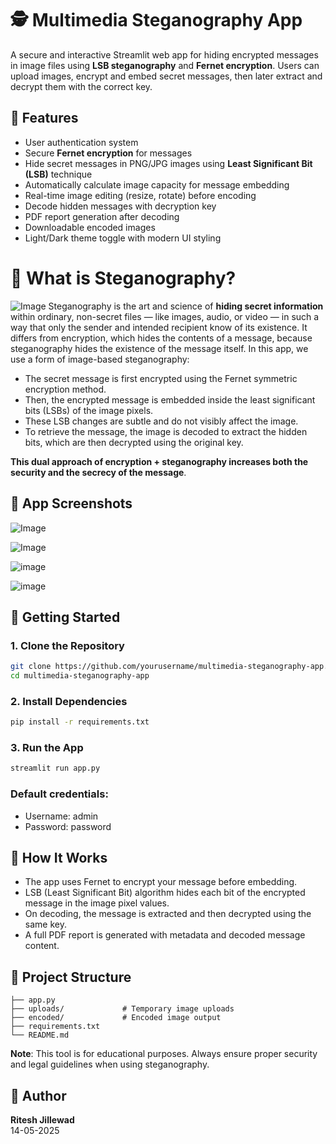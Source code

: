 # 🕵️ Multimedia Steganography App
A secure and interactive Streamlit web app for hiding encrypted messages in image files using **LSB steganography** and **Fernet encryption**. Users can upload images, encrypt and embed secret messages, then later extract and decrypt them with the correct key.

## 🔐 Features
- User authentication system
- Secure **Fernet encryption** for messages
- Hide secret messages in PNG/JPG images using **Least Significant Bit (LSB)** technique
- Automatically calculate image capacity for message embedding
- Real-time image editing (resize, rotate) before encoding
- Decode hidden messages with decryption key
- PDF report generation after decoding
- Downloadable encoded images
- Light/Dark theme toggle with modern UI styling

# 🧬 What is Steganography?
![Image](https://github.com/user-attachments/assets/3021bcef-ff98-4dd4-ba97-cf7a0f458813)
Steganography is the art and science of **hiding secret information** within ordinary, non-secret files — like images, audio, or video — in such a way that only the sender and intended recipient know of its existence. It differs from encryption, which hides the contents of a message, because steganography hides the existence of the message itself.
In this app, we use a form of image-based steganography:
- The secret message is first encrypted using the Fernet symmetric encryption method.
- Then, the encrypted message is embedded inside the least significant bits (LSBs) of the image pixels.
- These LSB changes are subtle and do not visibly affect the image.
- To retrieve the message, the image is decoded to extract the hidden bits, which are then decrypted using the original key.

**This dual approach of encryption + steganography increases both the security and the secrecy of the message**.

## 📸 App Screenshots

![Image](https://github.com/user-attachments/assets/c346dee2-d80d-4bae-a049-85efd469523a)

![Image](https://github.com/user-attachments/assets/946e2421-4263-4129-bea1-973f329c612b)

![image](https://github.com/user-attachments/assets/97e417a4-9f27-46bb-a0c3-65f80a045822)

![image](https://github.com/user-attachments/assets/40c6dc08-676f-4172-82c0-5e104e0da78e)


## 🚀 Getting Started

### 1. Clone the Repository

```bash
git clone https://github.com/yourusername/multimedia-steganography-app.git
cd multimedia-steganography-app
```
### 2. Install Dependencies
```bash
pip install -r requirements.txt
```
### 3. Run the App
```bash
streamlit run app.py
```
### **Default credentials**:
- Username: admin
- Password: password

## 🧠 How It Works
- The app uses Fernet to encrypt your message before embedding.
- LSB (Least Significant Bit) algorithm hides each bit of the encrypted message in the image pixel values.
- On decoding, the message is extracted and then decrypted using the same key.
- A full PDF report is generated with metadata and decoded message content.

## 📁 Project Structure
```
├── app.py
├── uploads/             # Temporary image uploads
├── encoded/             # Encoded image output
├── requirements.txt
└── README.md
```

**Note**: This tool is for educational purposes. Always ensure proper security and legal guidelines when using steganography.

## 📄 Author
**Ritesh Jillewad**<br>
14-05-2025
